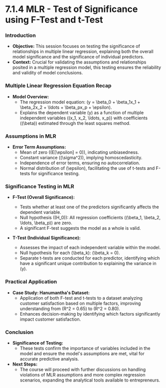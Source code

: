 # 7.1.4 MLR - Test of Significance using F-Test and t-Test

### Introduction
- **Objective:** This session focuses on testing the significance of relationships in multiple linear regression, explaining both the overall model significance and the significance of individual predictors.
- **Context:** Crucial for validating the assumptions and relationships posited in a multiple regression model, this testing ensures the reliability and validity of model conclusions.

### Multiple Linear Regression Equation Recap
- **Model Overview:**
  - The regression model equation: \(y = \beta_0 + \beta_1x_1 + \beta_2x_2 + \ldots + \beta_px_p + \epsilon\).
  - Explains the dependent variable \(y\) as a function of multiple independent variables (\(x_1, x_2, \ldots, x_p\)) with coefficients (\(\beta\)) estimated through the least squares method.

### Assumptions in MLR
- **Error Term Assumptions:**
  - Mean of zero (\(E[\epsilon] = 0\)), indicating unbiasedness.
  - Constant variance (\(\sigma^2\)), implying homoscedasticity.
  - Independence of error terms, ensuring no autocorrelation.
  - Normal distribution of \(\epsilon\), facilitating the use of t-tests and F-tests for significance testing.

### Significance Testing in MLR
- **F-Test (Overall Significance):**
  - Tests whether at least one of the predictors significantly affects the dependent variable.
  - Null hypothesis (\(H_0\)): All regression coefficients (\(\beta_1, \beta_2, \ldots, \beta_p\)) are zero.
  - A significant F-test suggests the model as a whole is valid.

- **T-Test (Individual Significance):**
  - Assesses the impact of each independent variable within the model.
  - Null hypothesis for each \(\beta_k\): \(\beta_k = 0\).
  - Separate t-tests are conducted for each predictor, identifying which have a significant unique contribution to explaining the variance in \(y\).

### Practical Application
- **Case Study: Hanumantha's Dataset:**
  - Application of both F-test and t-tests to a dataset analyzing customer satisfaction based on multiple factors, improving understanding from \(R^2 = 0.65\) to \(R^2 = 0.80\).
  - Enhances decision-making by identifying which factors significantly impact customer satisfaction.

### Conclusion
- **Significance of Testing:**
  - These tests confirm the importance of variables included in the model and ensure the model's assumptions are met, vital for accurate predictive analysis.
- **Next Steps:**
  - The course will proceed with further discussions on handling violations of MLR assumptions and more complex regression scenarios, expanding the analytical tools available to entrepreneurs.
